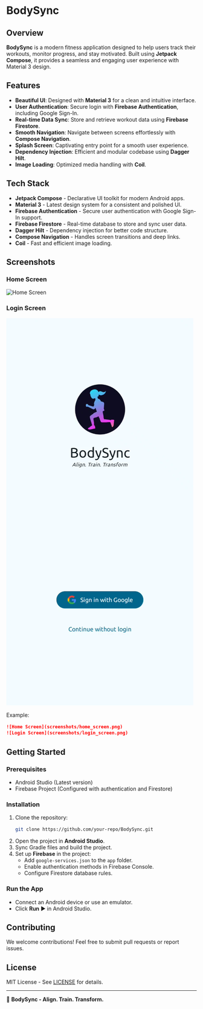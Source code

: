 # BodySync

## Overview
**BodySync** is a modern fitness application designed to help users track their workouts, monitor progress, and stay motivated. Built using **Jetpack Compose**, it provides a seamless and engaging user experience with Material 3 design.

## Features
- **Beautiful UI**: Designed with **Material 3** for a clean and intuitive interface.
- **User Authentication**: Secure login with **Firebase Authentication**, including Google Sign-In.
- **Real-time Data Sync**: Store and retrieve workout data using **Firebase Firestore**.
- **Smooth Navigation**: Navigate between screens effortlessly with **Compose Navigation**.
- **Splash Screen**: Captivating entry point for a smooth user experience.
- **Dependency Injection**: Efficient and modular codebase using **Dagger Hilt**.
- **Image Loading**: Optimized media handling with **Coil**.



## Tech Stack
- **Jetpack Compose** - Declarative UI toolkit for modern Android apps.
- **Material 3** - Latest design system for a consistent and polished UI.
- **Firebase Authentication** - Secure user authentication with Google Sign-In support.
- **Firebase Firestore** - Real-time database to store and sync user data.
- **Dagger Hilt** - Dependency injection for better code structure.
- **Compose Navigation** - Handles screen transitions and deep links.
- **Coil** - Fast and efficient image loading.

## Screenshots

### Home Screen
![Home Screen]([screenshots/splash_ss.png](https://github.com/Saurav321134/Sync_the_body/blob/2574671475fb81a4ea2a6763c729b018ee0e74f3/splash_ss.png))

### Login Screen
![Login Screen](screenshots/SignInScreen_ss.png)


Example:
```md
![Home Screen](screenshots/home_screen.png)
![Login Screen](screenshots/login_screen.png)
```

## Getting Started
### Prerequisites
- Android Studio (Latest version)
- Firebase Project (Configured with authentication and Firestore)

### Installation
1. Clone the repository:
   ```sh
   git clone https://github.com/your-repo/BodySync.git
   ```
2. Open the project in **Android Studio**.
3. Sync Gradle files and build the project.
4. Set up **Firebase** in the project:
   - Add `google-services.json` to the `app` folder.
   - Enable authentication methods in Firebase Console.
   - Configure Firestore database rules.

### Run the App
- Connect an Android device or use an emulator.
- Click **Run** ▶ in Android Studio.

## Contributing
We welcome contributions! Feel free to submit pull requests or report issues.

## License
MIT License - See [LICENSE](LICENSE) for details.

---
🚀 **BodySync - Align. Train. Transform.**

